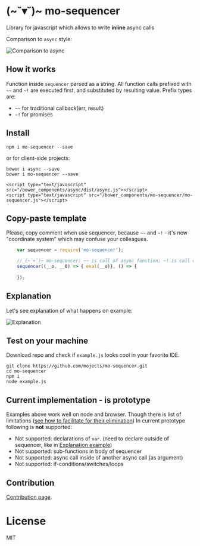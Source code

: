# (~˘▾˘)~ mo-sequencer

Library for javascript which allows to write **inline** async calls

Comparison to `async` style:

![Comparison to async](https://cloud.githubusercontent.com/assets/2452269/12379888/a3ba947e-bd6c-11e5-9c29-7c86e7639aaf.jpg)

## How it works

Function inside `sequencer` parsed as a string.
All function calls prefixed with `~~` and `~!` are executed first,
and substituted by resulting value. Prefix types are:
* `~~` for traditional callback(err, result)
* `~!` for promises

## Install

```
npm i mo-sequencer --save
```
or for client-side projects:
```
bower i async --save
bower i mo-sequencer --save

<script type="text/javascript" src="/bower_components/async/dist/async.js"></script>
<script type="text/javascript" src="/bower_components/mo-sequencer/mo-sequencer.js"></script>
```

## Copy-paste template

Please, copy comment when use sequencer, because `~~` and `~!` - it's new "coordinate system" which may confuse your colleagues.

```js
    var sequencer = require('mo-sequencer');

    // (~˘▾˘)~ mo-sequencer: ~~ is call of async function; ~! is call of promise
    sequencer((__o, __0) => { eval(__o)}, () => {
        
    });
```

## Explanation

Let's see explanation of what happens on example:

![Explanation](https://cloud.githubusercontent.com/assets/2452269/12378921/fb44610a-bd55-11e5-9db3-1b9574d73aa3.png)


## Test on your machine

Download repo and check if `example.js` looks cool in your favorite IDE.
```
git clone https://github.com/mojects/mo-sequencer.git
cd mo-sequencer
npm i
node example.js
```

## Current implementation - is prototype

Examples above work well on node and browser.
Though there is list of limitations ([see how to facilitate for their elimination](https://github.com/mojects/mo-sequencer/wiki/Contribution-guide))
In current prototype following is **not** supported:
- Not supported: declarations of `var`. (need to declare outside of sequencer, like in [Explanation example](https://github.com/mojects/mo-sequencer#explanation))
- Not supported: sub-functions in body of sequencer
- Not supported: async call inside of another async call (as argument)
- Not supported: if-conditions/switches/loops

## Contribution

[Contribution page](https://github.com/mojects/mo-sequencer/wiki/Contribution-guide).

# License 

MIT
